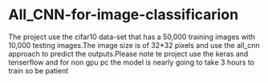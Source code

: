 # All_CNN-for-image-classificarion
The project use the cifar10 data-set that has a 50,000 training images with 10,000 testing images.The image size is of 32*32 pixels and use the all_cnn approach to predict the outputs.Please note te project use the keras and tenserflow and for non gpu pc the model is nearly going to take 3 hours to train so be patient
